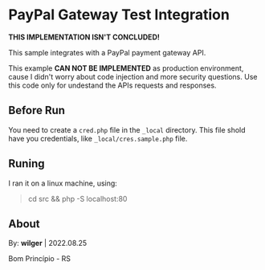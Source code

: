 # PayPal Gateway Test Integration

**THIS IMPLEMENTATION ISN'T CONCLUDED!**

This sample integrates with a PayPal payment gateway API.

This example **CAN NOT BE IMPLEMENTED** as production environment, cause I didn't worry about code injection and more security questions.
Use this code only for undestand the APIs requests and responses.



## Before Run

You need to create a `cred.php` file in the `_local` directory. This file shold have you credentials, like `_local/cres.sample.php` file.

## Runing

I ran it on a linux machine, using:

> cd src && php -S localhost:80



## About

By: **wilger** | 2022.08.25

Bom Princípio - RS
